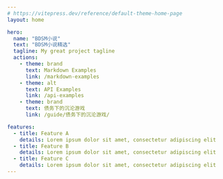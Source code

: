 ```yaml
---
# https://vitepress.dev/reference/default-theme-home-page
layout: home

hero:
  name: "BDSM小说"
  text: "BDSM小说精选"
  tagline: My great project tagline
  actions:
    - theme: brand
      text: Markdown Examples
      link: /markdown-examples
    - theme: alt
      text: API Examples
      link: /api-examples
    - theme: brand
      text: 债务下的沉沦游戏
      link: /guide/债务下的沉沦游戏/

features:
  - title: Feature A
    details: Lorem ipsum dolor sit amet, consectetur adipiscing elit
  - title: Feature B
    details: Lorem ipsum dolor sit amet, consectetur adipiscing elit
  - title: Feature C
    details: Lorem ipsum dolor sit amet, consectetur adipiscing elit
---
```


